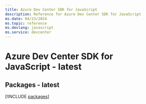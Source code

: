 ```yaml
---
title: Azure Dev Center SDK for JavaScript
description: Reference for Azure Dev Center SDK for JavaScript
ms.date: 04/23/2024
ms.topic: reference
ms.devlang: javascript
ms.service: devcenter
---
```

# Azure Dev Center SDK for JavaScript - latest
## Packages - latest
[!INCLUDE [packages](dev-center-index.md)]